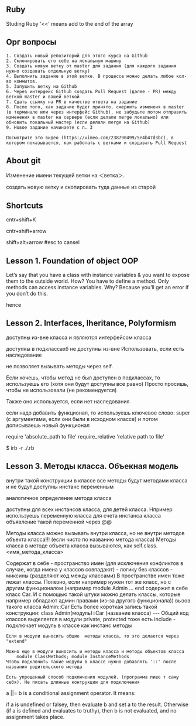 ## Ruby
Studing Ruby
'<<' means add to the end of the array

## Орг вопросы

<!-- По любым орг. вопросам можете писать на friends@thinknetica.com, а по техническим задавать вопросы в чате своим наставникам или на встречах. -->

<!-- И еще один важный момент: При повторной сдаче задания после проверки и исправления замечаний, необходимо сдавать задание как новый ответ, а не как комментарий к пердыдущему ответу. Только в этом случае наставники увидят ваше задание в системе и смогут его принять/отклонить. -->

<!-- Курс "Основы Ruby" (срок прохождения - 6 недель)
    Курс "Основы Rails" (срок прохождения - 9 недель)
    Курс "Продвинутый Rails" (срок прохождения - 10 недель) -->

<!-- На первом блоке, который начнется сегодня, наставником у вас будет Анатолий Куричев (ник в телеграме: @matrosso). -->

<!-- Все задания должны оформляться как Pull Request на Github, чтобы это сделать вам нужно:-->

    1. Создать новый репозиторий для этого курса на Github
    2. Склонировать его себе на локальную машину
    3. Создать новую ветку от master для задания (для каждого задания нужно создавать отдельную ветку)
    4. Выполнить задание в этой ветке. В процессе можно делать любое кол-во коммитов.
    5. Запушить ветку на Github
    6. Через интерфейс Github создать Pull Request (далее - PR) между веткой master и вашей веткой
    7. Сдать ссылку на PR в качестве ответа на задание
    8. После того, как задание будет принято, смержить изменеия в master (в терминале или через интерфейс Github), не забудьте потом отправить изменения в master на сервере (если делали merge локально) или обновить локальный мастер (если делали merge на Github)
    9. Новое задание начинаете с п. 3
    
    Посмотрите это видео (https://vimeo.com/238790499/5e4b47d3bc), в котором показывается, как работать с ветками и создавать Pull Request 

## About git
<!-- git branch -m <branch> -->
Изменение имени текущей ветки на ＜ветка＞.
<!-- it checkout -b <new_branch>  <old_branch> -->
создать новую ветку и скопировать туда данные из старой

## Shortcuts

<!-- delete line -->
cntr+shift+K 
<!-- copy line up or down -->
cntr+shift+arrow 
<!-- Add cursor up/down -->
shift+alt+arrow #esc to cansel

## Lesson 1. Foundation of object OOP

Let’s say that you have a class with instance variables & you want to expose them to the outside world.
How?
You have to define a method.
Only methods can access instance variables.
Why?
Because you’ll get an error if you don’t do this.

hence

<!-- attr_reader, attr_writer, attr_acessor -->
## Lesson 2. Interfaces, Iheritance, Polyformism

<!-- key word: public -->
доступны из-вне класса и являются интерфейсом класса
<!-- key word: protected -->
доступны в подклассахб не доступны из-вне
Использовать, если есть наследование
<!-- key word: private -->
не позволяет вызывать методы через self.

Если хочешь, чтобы метод не был доступен в подклассах, то используешь его (хотя они будут доступны все равно)
Просто просишь, чтобы не использовали (не рекомендуется)

Также оно используется, если нет наследования
<!-- Частичное изменение функционала у класса -->
если надо добавить функционал, то используешь ключевое слово:
super (c аргументами, если они были в исходном классе)
и потом дописываешь новый функционал
<!-- Подключение классов в файлах -->
require 'absolute_path to file'
require_relative 'relative path to file'
<!-- Подгружать файлы в irb -->
 $ irb -r ./<file>.rb

## Lesson 3. Методы класса. Объекная модель
<!-- class << self ... end -->
внутри такой конструкции в классе все методы будут методами класса и не будут доступны инстанс переменным
<!-- def self.<method_name> ... end -->
аналогичное определение метода класса
<!-- переменная класса -->
доступны для всех инстансов класса, для детей класса. Нпример используешь переменную класса для счета инстанса класса
объявление такой переменной через @@
<!-- Методы класса. Вызов -->
Методы класса можно вызывать внутри класса, но не внутри методов объекта класса!!! (если чисто по названию метода класса)
Методы класса в методе объекта класса вызываются, как 
self.class.<имя_метода_класса>
<!-- Модули класса -->
Содержат в себе
    - пространство имен (для исключения конфликтов в случае, когда имена у классов совпадают)
    - логику без классов
    - миксины (разделяют код между классами)
    <!-- Пространство имен -->
    В пространстве имен тоже лежат классы. Полезно, если например нужен тот же класс, но с другим функционалом
    (например module Admin ... end содержит в себе класс Car. И с помощью такой штуки можно делать классы, которые например обладают админ правами (из-за другого функционала))
    вызов такого класса Admin::Car
    Есть более короткая запись такой конструкции: class Admin(модуль)::Car (название класса)
    <!-- Хранилище логики -->
    ---
    <!-- Миксины -->
    Общий код классов выделяется в модули
    private, protected тоже есть
    include <name> - подключает модуль в классе как инстанс методы

    Если в модули выносить общие  методы класса, то это делается через "extend"

    Можно еще в модули выносить и методы класса и методы объектов класса
        module ClassMethods; module InstanceMethods 
    Чтобы подключить такие модули в классе нужно добавлять '::' после названия родительского метода
    
    Есть упрощенный способ подключения модулей. (программа пише т саму себя). Не писать длинные контрукции для подключения 
<!-- Условный оператор ||= -->
a ||= b is a conditional assignment operator. It means:

if a is undefined or falsey, then evaluate b and set a to the result.
Otherwise (if a is defined and evaluates to truthy), then b is not evaluated, and no assignment takes place.